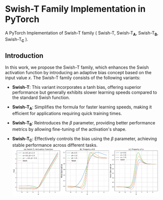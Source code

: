 # Swish-T Family Implementation in PyTorch

A PyTorch Implementation of Swish-T family ( Swish-T, Swish-T<sub><strong>A</strong></sub>, Swish-T<sub><strong>B</strong></sub>, Swish-T<sub><strong>C</strong></sub> ).

## Introduction

In this work, we propose the Swish-T family, which enhances the Swish activation function by introducing an adaptive bias concept based on the input value $x$. The Swish-T family consists of the following variants:

- **Swish-T**: This variant incorporates a tanh bias, offering superior performance but generally exhibits slower learning speeds compared to the standard Swish function.
- **Swish-T<sub><strong>A</strong></sub>**: Simplifies the formula for faster learning speeds, making it efficient for applications requiring quick training times.
- **Swish-T<sub><strong>B</strong></sub>**: Reintroduces the $\beta$ parameter, providing better performance metrics by allowing fine-tuning of the activation's shape.

- **Swish-T<sub><strong>C</strong></sub>**: Effectively controls the bias using the $\beta$ parameter, achieving stable performance across different tasks.
![Swish-T_C property](figs/plot_SiwshT_C.png)
